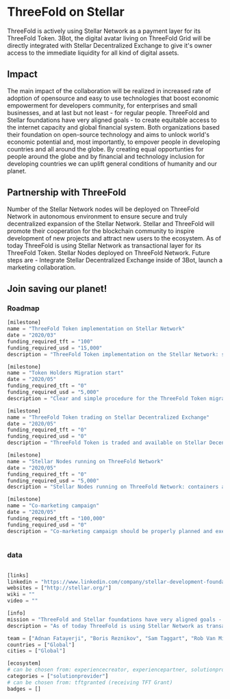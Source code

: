# ThreeFold on Stellar

ThreeFold is actively using Stellar Network as a payment layer for its ThreeFold Token. 3Bot, the digital avatar living on ThreeFold Grid will be directly integrated with Stellar Decentralized Exchange to give it's owner access to the immediate liquidity for all kind of digital assets.

## Impact

The main impact of the collaboration will be realized in increased rate of adoption of opensource and easy to use technologies that boost economic empowerment for developers community, for enterprises and small businesses, and at last but not least - for regular people. ThreeFold and Stellar foundations have very aligned goals - to create equitable access to the internet capacity and global financial system. Both organizations based their foundation on open-source technology and aims to unlock world's economic potential and, most importantly, to empover people in developing countries and all around the globe. By creating equal opportunties for people around the globe and by financial and technology inclusion for developing countries we can uplift general conditions of humanity and our planet.

## Partnership with ThreeFold

Number of the Stellar Network nodes will be deployed on ThreeFold Network in autonomous environment to ensure secure and truly decentralized expansion of the Stellar Network. Stellar and ThreeFold will promote their cooperation for the blockchain community to inspire development of new projects and attract new users to the ecosystem. As of today ThreeFold is using Stellar Network as transactional layer for its ThreeFold Token. Stellar Nodes deployed on ThreeFold Network. Future steps are - Integrate Stellar Decentralized Exchange inside of 3Bot, launch a marketing collaboration.

## Join saving our planet!


### Roadmap

```python
[milestone]
name = "ThreeFold Token implementation on Stellar Network"
date = "2020/03"
funding_required_tft = "100"
funding_required_usd = "15,000"
description = "ThreeFold Token implementation on the Stellar Network: software development, required for the integration"

[milestone]
name = "Token Holders Migration start"
date = "2020/05"
funding_required_tft = "0"
funding_required_usd = "5,000"
description = "Clear and simple procedure for the ThreeFold Token migration should be developed, described and announced for all token holders. Clear manuals and wiki articles on the topic should be composed."

[milestone]
name = "ThreeFold Token trading on Stellar Decentralized Exchange"
date = "2020/05"
funding_required_tft = "0"
funding_required_usd = "0"
description = "ThreeFold Token is traded and available on Stellar Decentralized Exchange"

[milestone]
name = "Stellar Nodes running on ThreeFold Network"
date = "2020/05"
funding_required_tft = "0"
funding_required_usd = "5,000"
description = "Stellar Nodes running on ThreeFold Network: containers and flists should be prepared, capacity reserved, nodes deployed in autonomous fashion"

[milestone]
name = "Co-marketing campaign"
date = "2020/05"
funding_required_tft = "100,000"
funding_required_usd = "0"
description = "Co-marketing campaign should be properly planned and executed"
    
```

### data

```python

[links]
linkedin = "https://www.linkedin.com/company/stellar-development-foundation/"
websites = ["http://stellar.org/"]
wiki = ""
video = ""

[info]
mission = "ThreeFold and Stellar foundations have very aligned goals - to create equitable access to the internet capacity and global financial system"
description = "As of today ThreeFold is using Stellar Network as transactional layer for its ThreeFold Token. Stellar Nodes deployed on ThreeFold Network. Future steps are - Integrate Stellar Decentralized Exchange inside of 3Bot, launch a marketing collaboration. The main impact of the collaboration will be realized in increased rate of adoption of opensource and easy to use technologies that boost economic empowerment for developers community, for enterprises and small businesses, and at last but not least - for regular people.ThreeFold and Stellar foundations have very aligned goals - to create equitable access to the internet capacity and global financial system. Both organizations based their foundation on open-source technology and aims to unlock world's economic potential and, most importantly, to empover people in developing countries and all around the globe.By creating equal opportunties for people around the globe and by financial and technology inclusion for developing countries we can uplift general conditions of humanity and our planet.ThreeFold Foundation is actively using Stellar Network as a payment layer for its ThreeFold Token. 3Bot, the digital avatar living on ThreeFold Network will be directly integrated with Stellar Decentralized Exchange to give it's owner access to the immediate liquidity for all kind of digital assets.Number of the Stellar Network nodes will be deployed on ThreeFold Network in autonomous environment to ensure secure and truly decentralized expansion of the Stellar Network. Stellar and ThreeFold Foundations will promote their cooperation for the blockchain community to inspire development of new projects and attract new users to the ecosystem."

team = ["Adnan Fatayerji", "Boris Reznikov", "Sam Taggart", "Rob Van Mieghem", "Geert Machtelinckx"] 
countries = ["Global"]
cities = ["Global"]

[ecosystem]
# can be chosen from: experiencecreator, experiencepartner, solutionprovider, farmer, systemintegrator
categories = ["solutionprovider"]
# can be chosen from: tftgranted (receiving TFT Grant)
badges = []

```
